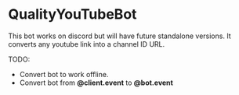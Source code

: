# QualityYouTubeBot

This bot works on discord but will have future standalone versions. It converts any youtube link into a channel ID URL.

TODO:

* Convert bot to work offline.
* Convert bot from **@client.event** to **@bot.event**
